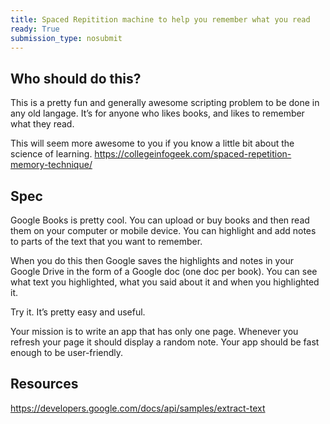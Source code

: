 ```yaml
---
title: Spaced Repitition machine to help you remember what you read
ready: True
submission_type: nosubmit
---
```


## Who should do this?

This is a pretty fun and generally awesome scripting problem to be done in any old langage. It’s for anyone who likes books, and likes to remember what they read.

This will seem more awesome to you if you know a little bit about the science of learning.
https://collegeinfogeek.com/spaced-repetition-memory-technique/

## Spec

Google Books is pretty cool. You can upload or buy books and then read them on your computer or mobile device. You can highlight and add notes to parts of the text that you want to remember.

When you do this then Google saves the highlights and notes in your Google Drive in the form of a Google doc (one doc per book). You can see what text you highlighted, what you said about it and when you highlighted it.

Try it. It’s pretty easy and useful.

Your mission is to write an app that has only one page. Whenever you refresh your page it should display a random note. Your app should be fast enough to be user-friendly.

## Resources

https://developers.google.com/docs/api/samples/extract-text
